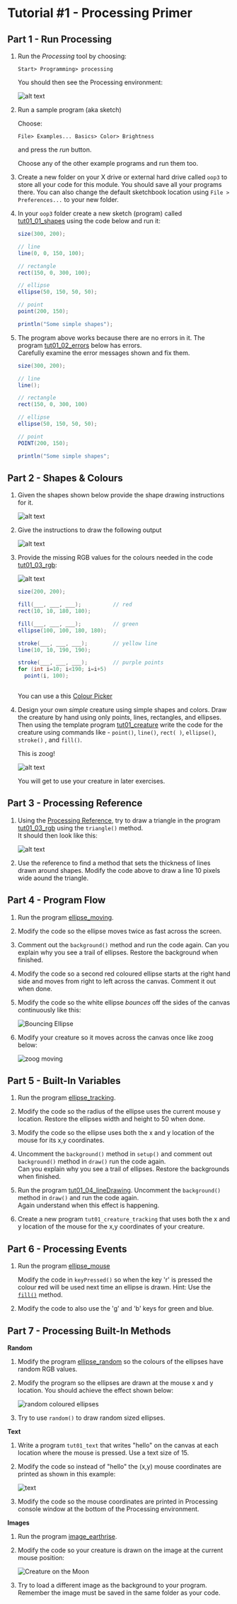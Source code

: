 # Tutorial #1 - Processing Primer


## Part 1 - Run Processing

1.	Run the *Processing* tool by choosing:

	```
	Start> Programming> processing
	```

	You should then see the Processing environment:

	![alt text](../images/processingStartup.png "")


2.	Run a sample program (aka sketch)

	Choose:

	```
	File> Examples... Basics> Color> Brightness
	```

	and press the *run* button.

	Choose any of the other example programs and run them too.


3.	Create a new folder on your X drive or external hard drive called ``oop3`` to store all your code for this module.  You should save all your programs there.  You can also change the default sketchbook location using  ``File > Preferences...`` to your new folder.

4.	In your ``oop3`` folder create a new sketch (program) called [tut01_01_shapes](../code/tutorials/tut01_01_shapes/tut01_01_shapes.zip) using the code below and run it:

	```java	
	size(300, 200);

	// line
	line(0, 0, 150, 100);

	// rectangle
	rect(150, 0, 300, 100);

	// ellipse
	ellipse(50, 150, 50, 50);

	// point
	point(200, 150);

	println("Some simple shapes");

	```

5.	The program above works because there are no errors in it.
	The program [tut01_02_errors](../code/tutorials/tut01_02_errors/tut01_02_errors.zip) below has errors.  
	Carefully examine the error messages shown and fix them.

	```java
	size(300, 200);

	// line
	line();

	// rectangle
	rect(150, 0, 300, 100)

	// ellipse
	ellipse(50, 150, 50, 50);

	// point
	POINT(200, 150);

	println("Some simple shapes";
	
	```

## Part 2 - Shapes & Colours

<!-- 1.	Use the blank graph [here](../notes/grid.docx) to draw the primitive shapes specified by the code:

	```java
	line(0, 0, 19, 6);
	point(0, 2);
	point(0, 4);
	rect(5, 5, 10, 10);
	ellipse(15, 15, 4, 4); 

	```
 -->
1.	Given the shapes shown below provide the shape drawing instructions for it.

	![alt text](../images/tutorial1_gridshapes.png "")


1.	Give the instructions to draw the following output

	![alt text](../images/tutorial1_squares.png "")

1.	Provide the missing RGB values for the colours needed in the code [tut01_03_rgb](../code/tutorials/tut01_03_rgb/tut01_03_rgb.zip):

	![alt text](../images/tutorial1_gridshapesRGB.png "RGB colours")

	```java
	size(200, 200);

	fill(___, ___, ___);          // red 
	rect(10, 10, 180, 180);  

	fill(___, ___, ___);          // green
	ellipse(100, 100, 180, 180);

	stroke(___, ___, ___);        // yellow line
	line(10, 10, 190, 190); 

	stroke(___, ___, ___);        // purple points
	for (int i=10; i<190; i=i+5)
	  point(i, 100);
	 
	```
	You can use a this [Colour Picker](http://www.w3schools.com/colors/colors_picker.asp "Colour Picker") 


1.	Design your own *simple* creature using simple shapes and colors. 
	Draw the creature by hand using only points, lines, rectangles, and ellipses. 
	Then using the template program [tut01_creature](../code/tutorials/tut01_creature/tut01_creature.zip) write the code for the creature using commands like - ```point()```, 
	```line()```, ```rect( )```, ```ellipse()```, ```stroke()``` , and ```fill()```. 

	This is zoog!

	![alt text](../images/zoog.png "")

	You will get to use your creature in later exercises.


## Part 3 - Processing Reference

1.	Using the [Processing Reference](https://processing.org/reference/ "Processing Reference"), try to draw a triangle in the program [tut01_03_rgb](../code/tutorials/tut01_03_rgb/tut01_03_rgb.zip) using the ``triangle()`` method.  
	It should then look like this:

	![alt text](../images/tutorial1_triangle.png "") 

2.	Use the reference to find a method that sets the thickness of lines drawn around shapes.
	Modify the code above to draw a line 10 pixels wide aound the triangle.



## Part 4 - Program Flow

1.	Run the program [ellipse_moving](../code/notes/ellipseMoving/ellipseMoving.zip).

2.	Modify the code so the ellipse moves twice as fast across the screen.

3.	Comment out the ``background()`` method and run the code again.
	Can you explain why you see a trail of ellipses.  Restore the background when finished.

4.	Modify the code so a second red coloured ellipse starts at the right hand side and moves from right to left across the canvas.  Comment it out when done.

5.	Modify the code so the white ellipse *bounces* off the sides of the canvas continuously like this:

	![](../images/ellipseTracking.gif "Bouncing Ellipse")

6.	Modify your creature so it moves across the canvas once like zoog below:

	![](../images/zoogMoving.gif "zoog moving")



## Part 5 - Built-In Variables

1.	Run the program [ellipse_tracking](../code/notes/ellipseTracking/ellipseTracking.zip).

2.	Modify the code so the radius of the ellipse uses the current mouse y location.
	Restore the ellipses width and height to 50 when done.

3.	Modify the code so the ellipse uses both the x and y location of the mouse for its x,y coordinates.

4.	Uncomment the ``background()`` method in ``setup()`` and comment out ``background()`` method in ``draw()`` run the code again.	
	Can you explain why you see a trail of ellipses.  Restore the backgrounds when finished.

5.	Run the program [tut01_04_lineDrawing](../code/tutorials/tut01_04_lineDrawing/tut01_04_lineDrawing.zip). Uncomment the ``background()`` method in ``draw()`` and run the code again.	
	Again understand when this effect is happening.

6.	Create a new program ``tut01_creature_tracking`` that uses both the x and y location of the mouse for the x,y coordinates of your creature.


## Part 6 - Processing Events

1.	Run the program [ellipse_mouse](../code/notes/ellipseMouse/ellipseMouse.zip)

	Modify the code in ``keyPressed()`` so when the key 'r' is pressed the colour **r**ed will be used next time an ellipse is drawn.  Hint: Use the [``fill()``](https://processing.org/reference/fill_.html "fill()") method.

2.	Modify the code to also use the 'g' and 'b' keys for green and blue.


## Part 7 - Processing Built-In Methods

**Random**

1.	Modify the program [ellipse_random](../code/notes/ellipseRandom/ellipseRandom.zip) so the colours of the ellipses have random RGB values.

2.	Modify the program so the ellipses are drawn at the mouse x and y location.  You should achieve the effect shown below:

	![](../images/ellipseRandom.png "random coloured ellipses")


3.	Try to use ``random()`` to draw random sized ellipses.

**Text**

1.	Write a program ``tut01_text`` that writes "hello" on the canvas at each location where the mouse is pressed.  Use a text size of 15.

2.	Modify the code so instead of "hello" the (x,y) mouse coordinates are printed as shown in this example:

	![](../images/tutorial1_text.png "text")

3.	Modify the code so the mouse coordinates are printed in Processing console window at the bottom of the Processing environment.

**Images**

1.	Run the program [image_earthrise](../code/notes/imageEarthRise/imageEarthRise.zip).

2.	Modify the code so your creature is drawn on the image at the current mouse position:

	![](../images/earthriseCreature.png "Creature on the Moon")

3.	Try to load a different image as the background to your program.  Remember the image must be saved in the same folder as your code.

